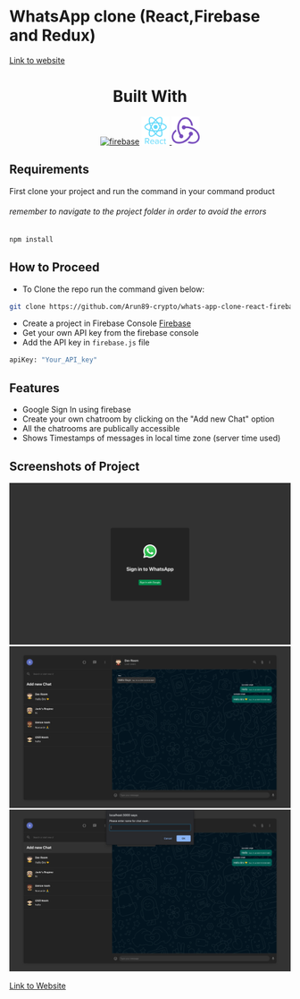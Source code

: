 # WhatsApp clone (React,Firebase and Redux)
[Link to website](https://whats-app-clone-react-firebase.web.app/rooms/G6S2f3WJrQwd3VRBMOib)

<h1 align="center">Built With</h1>
<p align="center">
  <a href="https://firebase.google.com/" target="_blank"><img src="https://www.vectorlogo.zone/logos/firebase/firebase-icon.svg" alt="firebase" width="50" height="50"/></a> 
  <a href="https://reactjs.org/" target="_blank"> <img src="https://raw.githubusercontent.com/devicons/devicon/master/icons/react/react-original-wordmark.svg" alt="react" width="50" height="50"/> </a> 
  <a href="https://redux.js.org" target="_blank"> <img src="https://raw.githubusercontent.com/devicons/devicon/master/icons/redux/redux-original.svg" alt="redux" width="50" height="50"/> </a> 
</p>

## Requirements
First clone your project and run the command in your command product
###### remember to navigate to the project folder in order to avoid the errors
```sh
npm install
```
## How to Proceed
* To Clone the repo run the command given below:
```sh 
git clone https://github.com/Arun89-crypto/whats-app-clone-react-firebase.git
```
* Create a project in Firebase Console [Firebase](https://firebase.google.com/)
* Get your own API key from the firebase console
* Add the API key in <code>firebase.js</code> file
```sh 
apiKey: "Your_API_key"
```

## Features
* Google Sign In using firebase
* Create your own chatroom by clicking on the "Add new Chat" option
* All the chatrooms are publically accessible
* Shows Timestamps of messages in local time zone (server time used)

## Screenshots of Project
<p align="center">
  <img src="./readme_images/1.png">
  <img src="./readme_images/2.png">
  <img src="./readme_images/3.png">
</p>


[Link to Website](https://whats-app-clone-react-firebase.web.app/rooms/G6S2f3WJrQwd3VRBMOib)
